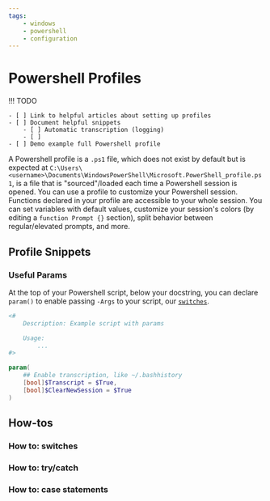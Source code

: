 ```yaml
---
tags:
    - windows
    - powershell
    - configuration
---
```


# Powershell Profiles

!!! TODO

    - [ ] Link to helpful articles about setting up profiles
    - [ ] Document helpful snippets
        - [ ] Automatic transcription (logging)
        - [ ] 
    - [ ] Demo example full Powershell profile

A Powershell profile is a `.ps1` file, which does not exist by default but is expected at `C:\Users\<username>\Documents\WindowsPowerShell\Microsoft.PowerShell_profile.ps1`, is a file that is "sourced"/loaded each time a Powershell session is opened. You can use a profile to customize your Powershell session. Functions declared in your profile are accessible to your whole session. You can set variables with default values, customize your session's colors (by editing a `function Prompt {}` section), split behavior between regular/elevated prompts, and more.

## Profile Snippets

### Useful Params

At the top of your Powershell script, below your docstring, you can declare `param()` to enable passing `-Args` to your script, our [`switches`](#how-to-switches).

```powershell title="Example params()" linenums="1"
<#
    Description: Example script with params

    Usage:
        ...
#>

param(
    ## Enable transcription, like ~/.bashhistory
    [bool]$Transcript = $True,
    [bool]$ClearNewSession = $True
)
```

## How-tos

### How to: switches

### How to: try/catch

### How to: case statements

